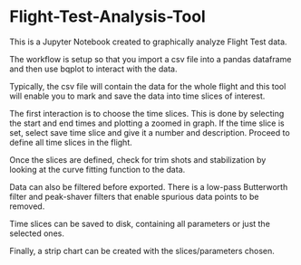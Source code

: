 # Flight-Test-Analysis-Tool
This is a Jupyter Notebook created to graphically analyze Flight Test data. 

The workflow is setup so that you import a csv file into a pandas dataframe and then use bqplot to interact with the data.

Typically, the csv file will contain the data for the whole flight and this tool will enable you to mark and save the data into time slices of interest.

The first interaction is to choose the time slices.
This is done by selecting the start and end times and plotting a zoomed in graph.
If the time slice is set, select save time slice and give it a number and description.
Proceed to define all time slices in the flight.

Once the slices are defined, check for trim shots and stabilization by looking at the curve fitting function to the data.

Data can also be filtered before exported. There is a low-pass Butterworth filter and peak-shaver filters that enable spurious data points to be removed.

Time slices can be saved to disk, containing all parameters or just the selected ones.

Finally, a strip chart can be created with the slices/parameters chosen.
